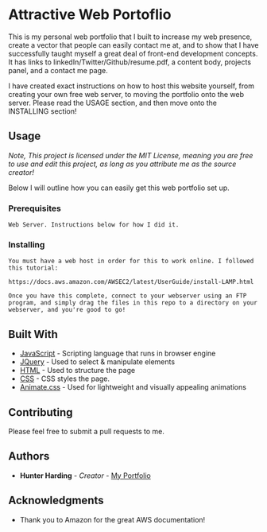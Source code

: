 # Attractive Web Portoflio

This is my personal web portfolio that I built to increase my web presence, create a vector that people can easily contact me at, and to show that I have successfully taught myself a great deal of front-end development concepts. It has links to linkedIn/Twitter/Github/resume.pdf, a content body, projects panel, and a contact me page. 

I have created exact instructions on how to host this website yourself, from creating your own free web server, to moving the portfolio onto the web server. Please read the USAGE section, and then move onto the INSTALLING section!

## Usage

*Note, This project is licensed under the MIT License, meaning you are free to use and edit this project, as long as you attribute me as the source creator!*

Below I will outline how you can easily get this web portfolio set up.

### Prerequisites

```
Web Server. Instructions below for how I did it.
```

### Installing

```
You must have a web host in order for this to work online. I followed this tutorial:

https://docs.aws.amazon.com/AWSEC2/latest/UserGuide/install-LAMP.html

Once you have this complete, connect to your webserver using an FTP program, and simply drag the files in this repo to a directory on your webserver, and you're good to go!

```


## Built With

* [JavaScript](https://www.javascript.com/) - Scripting language that runs in browser engine
* [JQuery](https://jquery.com/) - Used to select & manipulate elements
* [HTML](https://en.wikipedia.org/wiki/HTML) - Used to structure the page
* [CSS](https://developer.mozilla.org/en-US/docs/Web/CSS) - CSS styles the page.
* [Animate.css](https://daneden.github.io/animate.css/) - Used for lightweight and visually appealing animations

## Contributing

Please feel free to submit a pull requests to me.


## Authors

* **Hunter Harding** - *Creator* - [My Portfolio](http://www.hunterharding.com)


## Acknowledgments

* Thank you to Amazon for the great AWS documentation!